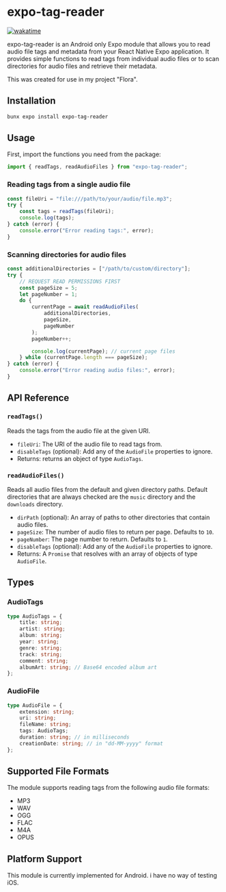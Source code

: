 # expo-tag-reader
[![wakatime](https://wakatime.com/badge/user/b9ae0171-376e-4d7d-9ceb-ea72185e2c2e/project/3cbe9108-00d2-4504-b2db-cee7add20172.svg)](https://wakatime.com/badge/user/b9ae0171-376e-4d7d-9ceb-ea72185e2c2e/project/3cbe9108-00d2-4504-b2db-cee7add20172)

expo-tag-reader is an Android only Expo module that allows you to read audio file tags and metadata from your React Native Expo application. It provides simple functions to read tags from individual audio files or to scan directories for audio files and retrieve their metadata.

This was created for use in my project "Flora".

## Installation

```bash
bunx expo install expo-tag-reader
```

## Usage

First, import the functions you need from the package:

```javascript
import { readTags, readAudioFiles } from "expo-tag-reader";
```

### Reading tags from a single audio file

```javascript
const fileUri = "file:///path/to/your/audio/file.mp3";
try {
    const tags = readTags(fileUri);
    console.log(tags);
} catch (error) {
    console.error("Error reading tags:", error);
}
```

### Scanning directories for audio files

```javascript
const additionalDirectories = ["/path/to/custom/directory"];
try {
    // REQUEST READ PERMISSIONS FIRST
    const pageSize = 5;
    let pageNumber = 1;
    do {
        currentPage = await readAudioFiles(
            additionalDirectories,
            pageSize,
            pageNumber
        );
        pageNumber++;

        console.log(currentPage); // current page files
    } while (currentPage.length === pageSize);
} catch (error) {
    console.error("Error reading audio files:", error);
}
```

## API Reference

### `readTags()`

Reads the tags from the audio file at the given URI.

-   `fileUri`: The URI of the audio file to read tags from.
-   `disableTags` (optional): Add any of the `AudioFile` properties to ignore.
-   Returns: returns an object of type `AudioTags`.

### `readAudioFiles()`

Reads all audio files from the default and given directory paths. Default directories that are always checked are the `music` directory and the `downloads` directory.

-   `dirPath` (optional): An array of paths to other directories that contain audio files.
-   `pageSize`: The number of audio files to return per page. Defaults to `10`.
-   `pageNumber`: The page number to return. Defaults to `1`.
-   `disableTags` (optional): Add any of the `AudioFile` properties to ignore.
-   Returns: A `Promise` that resolves with an array of objects of type `AudioFile`.

## Types

### AudioTags

```typescript
type AudioTags = {
    title: string;
    artist: string;
    album: string;
    year: string;
    genre: string;
    track: string;
    comment: string;
    albumArt: string; // Base64 encoded album art
};
```

### AudioFile

```typescript
type AudioFile = {
    extension: string;
    uri: string;
    fileName: string;
    tags: AudioTags;
    duration: string; // in milliseconds
    creationDate: string; // in "dd-MM-yyyy" format
};
```

## Supported File Formats

The module supports reading tags from the following audio file formats:

-   MP3
-   WAV
-   OGG
-   FLAC
-   M4A
-   OPUS

## Platform Support

This module is currently implemented for Android. i have no way of testing iOS.
